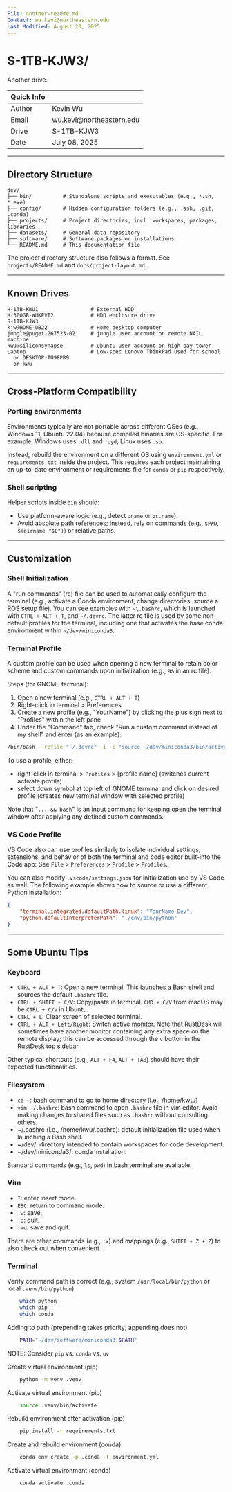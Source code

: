 ```yaml
---
File: another-readme.md
Contact: wu.kevi@northeastern.edu
Last Modified: August 20, 2025
---
```



# S-1TB-KJW3/

Another drive.

| Quick Info | |
| - | - |
| Author | Kevin Wu |
| Email | wu.kevi@northeastern.edu |
| Drive | S-1TB-KJW3 |
| Date | July 08, 2025 |

---

## Directory Structure

```text
dev/
├── bin/          # Standalone scripts and executables (e.g., *.sh, *.exe)
├── config/       # Hidden configuration folders (e.g., .ssh, .git, .conda)
├── projects/     # Project directories, incl. workspaces, packages, libraries
├── datasets/     # General data repository
├── software/     # Software packages or installations
└── README.md     # This documentation file
```

The project directory structure also follows a format.  See `projects/README.md` and `docs/project-layout.md`.

---

## Known Drives

```text
H-1TB-KWU1                 # External HDD
H-300GB-WUKEVI2            # HDD enclosure drive
S-1TB-KJW3
kjw@HOME-UB22              # Home desktop computer
jungle@puget-267523-02     # jungle user account on remote NAIL machine 
kwu@siliconsynapse         # Ubuntu user account on high bay tower
Laptop                     # Low-spec Lenovo ThinkPad used for school
  or DESKTOP-TU98PR9
  or kwu
```

---

## Cross-Platform Compatibility

### Porting environments

Environments typically are not portable across different OSes (e.g., Windows 11, Ubuntu 22.04) because compiled binaries are OS-specific.  For example, Windows uses `.dll` and `.pyd`; Linux uses `.so`.

Instead, rebuild the environment on a different OS using `environment.yml` or `requirements.txt` inside the project.  This requires each project maintaining an up-to-date environment or requirements file for `conda` or `pip` respectively.

### Shell scripting

Helper scripts inside `bin` should:
- Use platform-aware logic (e.g., detect `uname` or `os.name`).
- Avoid absolute path references; instead, rely on commands (e.g., `$PWD`, `$(dirname "$0")`) or relative paths.

---

## Customization

### Shell Initialization

A "run commands" (rc) file can be used to automatically configure the terminal (e.g., activate a Conda environment, change directories, source a ROS setup file).  You can see examples with `~\.bashrc`, which is launched with `CTRL + ALT + T`, and `~/.devrc`.  The latter rc file is used by some non-default profiles for the terminal, including one that activates the base conda environment within `~/dev/miniconda3`.  

### Terminal Profile

A custom profile can be used when opening a new terminal to retain color scheme and custom commands upon initialization (e.g., as in an rc file).

Steps (for GNOME terminal):
1. Open a new terminal (e.g., `CTRL + ALT + T`)
2. Right-click in terminal > Preferences
3. Create a new profile (e.g., "YourName") by clicking the plus sign next to "Profiles" within the left pane
4. Under the "Command" tab, check "Run a custom command instead of my shell" and enter (as an example):

```bash
/bin/bash --rcfile "~/.devrc" -i -c "source ~/dev/miniconda3/bin/activate && bash"
```

To use a profile, either:
- right-click in terminal > `Profiles` > [profile name] (switches current activate profile)
- select down symbol at top left of GNOME terminal and click on desired profile (creates new terminal window with selected profile)

Note that "`... && bash`" is an input command for keeping open the terminal window after applying any defined custom commands.

### VS Code Profile

VS Code also can use profiles similarly to isolate individual settings, extensions, and behavior of both the terminal and code editor built-into the Code app:
See `File` > `Preferences` > `Profile` > `Profiles`.

You can also modify `.vscode/settings.json` for initialization use by VS Code as well.  The following example shows how to source or use a different Python installation:

```json
{
    "terminal.integrated.defaultPath.linux": "YourName Dev",
    "python.defaultInterpreterPath": "./env/bin/python"
}
```

---

## Some Ubuntu Tips

### Keyboard
- `CTRL + ALT + T`: Open a new terminal.  This launches a Bash shell and sources the default `.bashrc` file.
- `CTRL + SHIFT + C/V`: Copy/paste in terminal.  `CMD + C/V` from macOS may be `CTRL + C/V` in Ubuntu.
- `CTRL + L`: Clear screen of selected terminal.
- `CTRL + ALT + Left/Right`: Switch active monitor.  Note that RustDesk will sometimes have another monitor containing any extra space on the remote display; this can be accessed through the `v` button in the RustDesk top sidebar.

Other typical shortcuts (e.g., `ALT + F4`, `ALT + TAB`) should have their expected functionalities.

### Filesystem
- `cd ~`: bash command to go to home directory (i.e., /home/kwu/)
- `vim ~/.bashrc`: bash command to open `.bashrc` file in vim editor.  Avoid making changes to shared files such as `.bashrc` without consulting others.
- ~/.bashrc (i.e., /home/kwu/.bashrc): default initialization file used when launching a Bash shell.
- ~/dev/: directory intended to contain workspaces for code development.
- ~/dev/miniconda3/: conda installation.

Standard commands (e.g., `ls`, `pwd`) in bash terminal are available.

### Vim
- `I`: enter insert mode.
- `ESC`: return to command mode.
- `:w`: save.
- `:q`: quit.
- `:wq`: save and quit.

There are other commands (e.g., `:x`) and mappings (e.g., `SHIFT + Z + Z`) to also check out when convenient.

### Terminal

Verify command path is correct (e.g., system `/usr/local/bin/python` or local `.venv/bin/python`)

```bash
    which python
    which pip
    which conda
```

Adding to path (prepending takes priority; appending does not)

```bash
    PATH="~/dev/software/miniconda3:$PATH"
```

NOTE: Consider `pip` vs. `conda` vs. `uv`

Create virtual environment (pip)

```bash
    python -m venv .venv
```

Activate virtual environment (pip)
```bash
    source .venv/bin/activate
```

Rebuild environment after activation (pip)
```bash
    pip install -r requirements.txt
```

Create and rebuild environment (conda)
```bash
    conda env create -p .conda -f environment.yml
```

Activate virtual environment (conda)
```bash
    conda activate .conda
```
